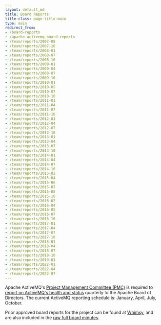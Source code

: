 ```yaml
---
layout: default_md
title: Board Reports
title-class: page-title-main
type: main
redirect_from:
- /board-reports
- /apache-activemq-board-reports
- /team/reports/2007-08
- /team/reports/2007-10
- /team/reports/2008-01
- /team/reports/2008-07
- /team/reports/2008-10
- /team/reports/2009-01
- /team/reports/2009-04
- /team/reports/2009-07
- /team/reports/2009-10
- /team/reports/2010-01
- /team/reports/2010-05
- /team/reports/2010-07
- /team/reports/2010-10
- /team/reports/2011-01
- /team/reports/2011-04
- /team/reports/2011-07
- /team/reports/2011-10
- /team/reports/2012-01
- /team/reports/2012-04
- /team/reports/2012-07
- /team/reports/2012-10
- /team/reports/2013-01
- /team/reports/2013-04
- /team/reports/2013-07
- /team/reports/2013-10
- /team/reports/2014-01
- /team/reports/2014-04
- /team/reports/2014-07
- /team/reports/2014-10
- /team/reports/2015-02
- /team/reports/2015-04
- /team/reports/2015-06
- /team/reports/2015-07
- /team/reports/2015-08
- /team/reports/2015-10
- /team/reports/2016-02
- /team/reports/2016-04
- /team/reports/2016-05
- /team/reports/2016-07
- /team/reports/2016-10
- /team/reports/2017-01
- /team/reports/2017-04
- /team/reports/2017-07
- /team/reports/2017-10
- /team/reports/2018-01
- /team/reports/2018-04
- /team/reports/2018-07
- /team/reports/2018-10
- /team/reports/2019-01
- /team/reports/2022-01
- /team/reports/2022-04
- /team/reports/2022-07
---
```



Apache ActiveMQ's [Project Management Committee (PMC)](https://www.apache.org/dev/pmc) is required to [report on ActiveMQ's health and status](https://www.apache.org/foundation/board/reporting) quarterly to the Apache Board of Directors. The current ActiveMQ reporting schedule is: January, April, July, October.

Prior approved board reports for the project can be found at [Whimsy](https://whimsy.apache.org/board/minutes/ActiveMQ.html), and are also included in the [raw full board minutes](http://www.apache.org/foundation/records/minutes/).
